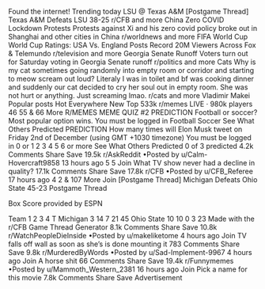 Found the internet!
Trending today
LSU @ Texas A&M
[Postgame Thread] Texas A&M Defeats LSU 38-25
r/CFB and more
China Zero COVID Lockdown Protests
Protests against Xi and his zero covid policy broke out in Shanghai and other cities in China
r/worldnews and more
FIFA World Cup
World Cup Ratings: USA Vs. England Posts Record 20M Viewers Across Fox & Telemundo
r/television and more
Georgia Senate Runoff
Voters turn out for Saturday voting in Georgia Senate runoff
r/politics and more
Cats
Why is my cat sometimes going randomly into empty room or corridor and starting to meow scream out loud? Literaly I was in toilet and bf was cooking dinner and suddenly our cat decided to cry her soul out in empty room. She was not hurt or anything. Just screaming lmao.
r/cats and more
Vladimir Makei
Popular posts
Hot
Everywhere
New
Top
533k
r/memes
LIVE
· 980k players
46
55
& 66 More
R/MEMES MEME QUIZ #2
PREDICTION
Football or soccer? Most popular option wins.
You must be logged in
Football
Soccer
See What Others Predicted
PREDICTION
How many times will Elon Musk tweet on Friday 2nd of December (using GMT +1030 timezone)
You must be logged in
0 or 1
2
3
4
5
6 or more
See What Others Predicted
0 of 3 predicted
4.2k Comments
Share
Save
19.5k
r/AskReddit
•Posted by
u/Calm-Hovercraft9858
13 hours ago
5
5
Join
What TV show never had a decline in quality?
17.1k Comments
Share
Save
17.8k
r/CFB
•Posted by
u/CFB_Referee
17 hours ago
4
2
& 107 More
Join
[Postgame Thread] Michigan Defeats Ohio State 45-23
Postgame Thread

Box Score provided by ESPN

Team	1	2	3	4	T
Michigan	3	14	7	21	45
Ohio State	10	10	0	3	23
Made with the r/CFB Game Thread Generator
8.1k Comments
Share
Save
10.8k
r/WatchPeopleDieInside
•Posted by
u/makeliketome
4 hours ago
Join
TV falls off wall as soon as she’s is done mounting it
783 Comments
Share
Save
9.8k
r/MurderedByWords
•Posted by
u/Sad-Implement-9967
4 hours ago
Join
A horse shit
66 Comments
Share
Save
19.4k
r/Funnymemes
•Posted by
u/Mammoth_Western_2381
16 hours ago
Join
Pick a name for this movie
7.8k Comments
Share
Save
Advertisement